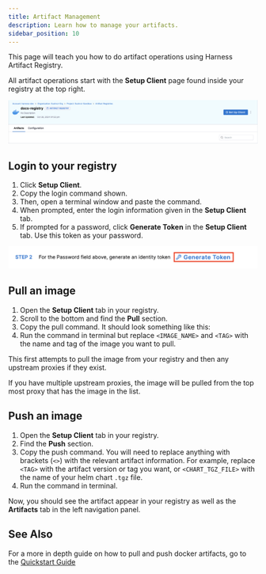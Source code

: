 ```yaml
---
title: Artifact Management
description: Learn how to manage your artifacts.
sidebar_position: 10
---
```


This page will teach you how to do artifact operations using Harness Artifact Registry. 

All artifact operations start with the **Setup Client** page found inside your registry at the top right. 

![](./static/setup-client.png)

## Login to your registry

1. Click **Setup Client**.
2. Copy the login command shown.
3. Then, open a terminal window and paste the command.
4. When prompted, enter the login information given in the **Setup Client** tab.
5. If prompted for a password, click **Generate Token** in the **Setup Client** tab. Use this token as your password.

![](./static/generate-token.png)

## Pull an image

1. Open the **Setup Client** tab in your registry.
2. Scroll to the bottom and find the **Pull** section.
3. Copy the pull command. It should look something like this: 
4. Run the command in terminal but replace `<IMAGE_NAME>` and `<TAG>` with the name and tag of the image you want to pull.

This first attempts to pull the image from your registry and then any upstream proxies if they exist. 

If you have multiple upstream proxies, the image will be pulled from the top most proxy that has the image in the list. 

## Push an image

1. Open the **Setup Client** tab in your registry.
2. Find the **Push** section.
3. Copy the push command. You will need to replace anything with brackets (`<>`) with the relevant artifact information. For example, replace `<TAG>` with the artifact version or tag you want, or `<CHART_TGZ_FILE>` with the name of your helm chart `.tgz` file.  
4. Run the command in terminal.

Now, you should see the artifact appear in your registry as well as the **Artifacts** tab in the left navigation panel.

## See Also

For a more in depth guide on how to pull and push docker artifacts, go to the [Quickstart Guide](/docs/artifact-registry/get-started/quickstart)